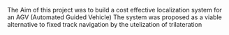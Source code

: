 The Aim of this project was to build a cost effective localization system for an AGV (Automated Guided Vehicle)
The system was proposed as a viable alternative to fixed track navigation by the utelization of trilateration 
